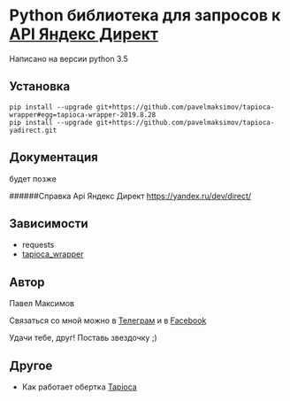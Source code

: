 # Python библиотека для запросов к [API Яндекс Директ](https://yandex.ru/dev/direct/)

Написано на версии python 3.5

## Установка
```
pip install --upgrade git+https://github.com/pavelmaksimov/tapioca-wrapper#egg=tapioca-wrapper-2019.8.28
pip install --upgrade git+https://github.com/pavelmaksimov/tapioca-yadirect.git
```

## Документация

будет позже

######Справка Api Яндекс Директ https://yandex.ru/dev/direct/


## Зависимости
- requests 
- [tapioca_wrapper](https://github.com/pavelmaksimov/tapioca-wrapper.git#egg=tapioca-wrapper-2019.8.27) 

## Автор
Павел Максимов

Связаться со мной можно в 
[Телеграм](https://t.me/pavel_maksimow) 
и в 
[Facebook](https://www.facebook.com/pavel.maksimow)

Удачи тебе, друг! Поставь звездочку ;)

## Другое
- Как работает обертка [Tapioca](http://tapioca-wrapper.readthedocs.org/en/stable/quickstart.html)

